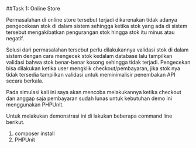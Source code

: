 ##Task 1: Online Store

Permasalahan di online store tersebut terjadi dikarenakan tidak adanya pengecekean stok di dalam sistem sehingga ketika stok yang ada di sistem tersebut mengakibatkan pengurangan stok hingga stok itu minus atau negatif.

Solusi dari permasalahan tersebut perlu dilakukannya validasi stok di dalam sistem dengan cara mengecek stok kedalam database lalu tampilkan validasi bahwa stok benar-benar kosong sehingga tidak terjadi. Pengecekan bisa dilakukan ketika user mengklik checkout/pembayaran, jika stok nya tidak tersedia tampilkan validasi untuk meminimalisir penembakan API secara berkala.

Pada simulasi kali ini saya akan mencoba melakukannya ketika checkout dan anggap saja pembayaran sudah lunas untuk kebutuhan demo ini menggunakan PHPUnit.

Untuk melakukan demonstrasi ini di lakukan beberapa command line berikut.
1. composer install
2. PHPUnit
